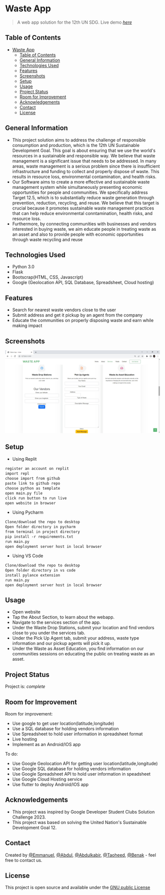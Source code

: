 # Waste App
> A web app solution for the 12th UN SDG.
> Live demo [_here_](https://waste-app.mayorkingx.repl.co/)

## Table of Contents
- [Waste App](#waste-app)
  - [Table of Contents](#table-of-contents)
  - [General Information](#general-information)
  - [Technologies Used](#technologies-used)
  - [Features](#features)
  - [Screenshots](#screenshots)
  - [Setup](#setup)
  - [Usage](#usage)
  - [Project Status](#project-status)
  - [Room for Improvement](#room-for-improvement)
  - [Acknowledgements](#acknowledgements)
  - [Contact](#contact)
  - [License](#license)


## General Information
  - This project solution aims to address the challenge of responsible consumption and production, which is the 12th UN Sustainable Development Goal. This goal is about ensuring that we use the world's resources in a sustainable and responsible way. We believe that waste management is a significant issue that needs to be addressed. In many areas, waste management is a serious problem since there is insufficient infrastructure and funding to collect and properly dispose of waste. This results in resource loss, environmental contamination, and health risks.
  - Our Software aims to create a more effective and sustainable waste management system while simultaneously presenting economic opportunities for people and communities. We specifically address Target 12.5, which is to substantially reduce waste generation through prevention, reduction, recycling, and reuse. We believe that this target is crucial because it promotes sustainable waste management practices that can help reduce environmental conntamination, health risks, and resource loss.
  - Furthermore, by connecting communities with businesses and vendors interested in buying waste, we aim educate people in treating waste as an asset and also to provide people with economic opportunities through waste recycling and reuse



## Technologies Used
- Python 3.0
- Flask
- Bootscrap(HTML, CSS, Javascript)
- Google (Geolocation API, SQL Database, Spreadsheet, Cloud hosting)


## Features
- Search for nearest waste vendors close to the user 
- Submit address and get it pickup by an agent from the company  
- Educate the communities on properly disposing waste and earn while making impact


## Screenshots
![Example screenshot](/sample.jpg)



## Setup
- Using Replit
```
register an account on replit
import repl
choose import from github
paste link to github repo
choose python as template
open main.py file
click run button to run live
open website in browser
```
- Using Pycharm
```
Clone/download the repo to desktop
Open folder directory in pycharm
from terminal in project directory
pip install -r requirements.txt
run main.py
open deployment server host in local browser
```
- Using VS Code
```
Clone/download the repo to desktop
Open folder directory in vs code
install pylance extension 
run main.py
open deployment server host in local browser
```


## Usage 
- Open website
- Tap the About Section, to learn about the webapp.
- Navigate to the services section of the app.
- Under the Waste Drop Stations, submit your location and find vendors close to you under the services tab.
- Under the Pick Up Agent tab, submit your address, waste type information and our pickup agents will pick it up.
- Under the Waste as Asset Education, you find information on our communities sessions on educating the public on treating waste as an asset.



## Project Status
Project is: _complete_


## Room for Improvement
Room for improvement:
- Use google to get user location(latitude,longitude)
- Use a SQL database for holding vendors information
- Use Spreadsheet to hold user information in spreadsheet format
- Live hosting
- Implement as an Android/IOS app


To do:
- Use Google Geolocation API for getting user location(latitude,longitude)
- Use Google SQL database for holding vendors information
- Use Google Spreadsheet API to hold user information in speadsheet
- Use Google Cloud Hosting service 
- Use flutter to deploy Android/IOS app




## Acknowledgements
- This project was inspired by Google Developer Student Clubs Solution Challenge 2023.
- This project was based on solving the United Nation's Sustainable Development Goal 12.



## Contact
Created by [@Emmanuel](https://www.github.com/Emmanuel-Samuel), [@Abdul](https://www.github.com/Abdell001), [@Abdulkabir](https://www.github.com/abdulkabirsultan/), [@Taoheed](https://www.github.com/AR-Taoheed/), [@Benak](https://www.github.com/benaks) - feel free to contact us.


## License
This project is open source and available under the [GNU public License]()

